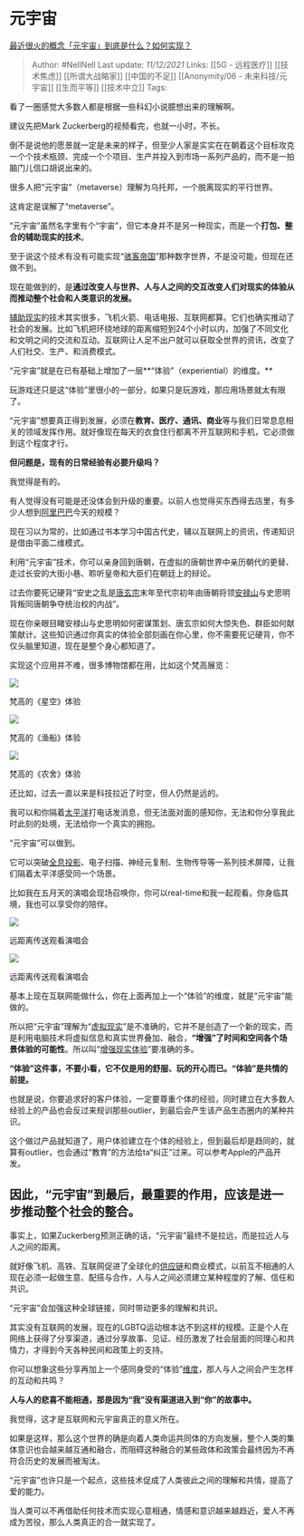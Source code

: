 # 元宇宙
[最近很火的概念「元宇宙」到底是什么？如何实现？](https://www.zhihu.com/question/493364990/answer/2258661625)

> Author: #NellNell 
Last update: *11/12/2021* 
Links: [[5G - 远程医疗]] [[技术焦虑]] [[所谓大战略家]] [[中国的不足]] [[Anonymity/06 - 未来科技/元宇宙]] [[生而平等]] [[技术中立]]
Tags:  
   

看了一圈感觉大多数人都是根据一些科幻小说臆想出来的理解啊。

建议先把Mark Zuckerberg的视频看完，也就一小时，不长。

倒不是说他的愿景就一定是未来的样子，但至少人家是实实在在朝着这个目标攻克一个个技术瓶颈、完成一个个项目、生产并投入到市场一系列产品的，而不是一拍脑门儿信口胡说出来的。

很多人把“元宇宙”（metaverse）理解为乌托邦，一个脱离现实的平行世界。

这肯定是误解了“metaverse”。

“元宇宙”虽然名字里有个“宇宙”，但它本身并不是另一种现实，而是一个**打包、整合的辅助现实的技术**。

至于说这个技术有没有可能实现“[骇客帝国](https://www.zhihu.com/search?q=%E9%AA%87%E5%AE%A2%E5%B8%9D%E5%9B%BD&search_source=Entity&hybrid_search_source=Entity&hybrid_search_extra=%7B%22sourceType%22%3A%22answer%22%2C%22sourceId%22%3A2258661625%7D)”那种数字世界，不是没可能，但现在还做不到。

现在能做到的，是**通过改变人与世界、人与人之间的交互改变人们对现实的体验从而推动整个社会和人类意识的发展。**

[辅助现实](https://www.zhihu.com/search?q=%E8%BE%85%E5%8A%A9%E7%8E%B0%E5%AE%9E&search_source=Entity&hybrid_search_source=Entity&hybrid_search_extra=%7B%22sourceType%22%3A%22answer%22%2C%22sourceId%22%3A2258661625%7D)的技术其实很多，飞机火箭、电话电报、互联网都算。它们也确实推动了社会的发展。比如飞机把环绕地球的距离缩短到24个小时以内，加强了不同文化和文明之间的交流和互动。互联网让人足不出户就可以获取全世界的资讯，改变了人们社交、生产、和消费模式。

“元宇宙”就是在已有基础上增加了一层**“体验”（experiential）的维度。**

玩游戏还只是这“体验”里很小的一部分，如果只是玩游戏，那应用场景就太有限了。

“元宇宙”想要真正得到发展，必须在**教育、医疗、通讯、商业**等与我们日常息息相关的领域发挥作用。就好像现在每天的衣食住行都离不开互联网和手机，它必须做到这个程度才行。

**但问题是，现有的日常经验有必要升级吗？**

我觉得是有的。

有人觉得没有可能是还没体会到升级的重要。以前人也觉得买东西得去店里，有多少人想到[阿里巴巴](https://www.zhihu.com/search?q=%E9%98%BF%E9%87%8C%E5%B7%B4%E5%B7%B4&search_source=Entity&hybrid_search_source=Entity&hybrid_search_extra=%7B%22sourceType%22%3A%22answer%22%2C%22sourceId%22%3A2258661625%7D)今天的规模？

现在习以为常的，比如通过书本学习中国古代史，辅以互联网上的资讯，传递知识是借由平面二维模式。

利用“元宇宙”技术，你可以亲身回到唐朝，在虚拟的唐朝世界中亲历朝代的更替、走过长安的大街小巷、聆听皇帝和大臣们在朝廷上的辩论。

过去你要死记硬背“安史之乱是[唐玄宗](https://www.zhihu.com/search?q=%E5%94%90%E7%8E%84%E5%AE%97&search_source=Entity&hybrid_search_source=Entity&hybrid_search_extra=%7B%22sourceType%22%3A%22answer%22%2C%22sourceId%22%3A2258661625%7D)末年至代宗初年由唐朝将领[安禄山](https://www.zhihu.com/search?q=%E5%AE%89%E7%A6%84%E5%B1%B1&search_source=Entity&hybrid_search_source=Entity&hybrid_search_extra=%7B%22sourceType%22%3A%22answer%22%2C%22sourceId%22%3A2258661625%7D)与史思明背叛同唐朝争夺统治权的内战”。

现在你亲眼目睹安禄山与史思明如何密谋策划、唐玄宗如何大惊失色、群臣如何献策献计。这些知识通过你真实的体验全部刻画在你心里，你不需要死记硬背，你不仅头脑里知道，现在是整个身心都知道了。

实现这个应用并不难，很多博物馆都在用，比如这个梵高展览：

![](https://pic3.zhimg.com/50/v2-c4f735d17956defda8d39d0eec8203d2_720w.jpg?source=1940ef5c)

梵高的《星空》体验

  

![](https://pic2.zhimg.com/50/v2-dfaf7795b4c3d153aae3fc3797335efe_720w.jpg?source=1940ef5c)

梵高的《渔船》体验

  

![](https://pic2.zhimg.com/50/v2-63029701e4d47f5448ff3b6e0201408c_720w.jpg?source=1940ef5c)

梵高的《农舍》体验

还比如，过去一直以来是科技拉近了时空，但人仍然是远的。

我可以和你隔着[太平洋](https://www.zhihu.com/search?q=%E5%A4%AA%E5%B9%B3%E6%B4%8B&search_source=Entity&hybrid_search_source=Entity&hybrid_search_extra=%7B%22sourceType%22%3A%22answer%22%2C%22sourceId%22%3A2258661625%7D)打电话发消息，但无法面对面的感知你，无法和你分享我此时此刻的处境，无法给你一个真实的拥抱。

“元宇宙”可以做到。

它可以突破[全息投影](https://www.zhihu.com/search?q=%E5%85%A8%E6%81%AF%E6%8A%95%E5%BD%B1&search_source=Entity&hybrid_search_source=Entity&hybrid_search_extra=%7B%22sourceType%22%3A%22answer%22%2C%22sourceId%22%3A2258661625%7D)、电子扫描、神经元复制、生物传导等一系列技术屏障，让我们隔着太平洋感受同一个场景。

比如我在五月天的演唱会现场召唤你，你可以real-time和我一起观看。你身临其境，我也可以享受你的陪伴。

![](https://pica.zhimg.com/50/v2-ef4e238795f020749a637584255f92ed_720w.jpg?source=1940ef5c)

远距离传送观看演唱会

  

![](https://pic3.zhimg.com/50/v2-afbdda691998e3cff0aabae3ea4a8d4c_720w.jpg?source=1940ef5c)

远距离传送观看演唱会

基本上现在互联网能做什么，你在上面再加上一个“体验”的维度，就是“元宇宙”能做的。

所以把“元宇宙”理解为“[虚拟现实](https://www.zhihu.com/search?q=%E8%99%9A%E6%8B%9F%E7%8E%B0%E5%AE%9E&search_source=Entity&hybrid_search_source=Entity&hybrid_search_extra=%7B%22sourceType%22%3A%22answer%22%2C%22sourceId%22%3A2258661625%7D)”是不准确的，它并不是创造了一个新的现实，而是利用电脑技术将虚拟信息和真实世界叠加、融合，**“增强”了时间和空间各个场景体验的可能性**。所以叫“[增强现实体验](https://www.zhihu.com/search?q=%E5%A2%9E%E5%BC%BA%E7%8E%B0%E5%AE%9E%E4%BD%93%E9%AA%8C&search_source=Entity&hybrid_search_source=Entity&hybrid_search_extra=%7B%22sourceType%22%3A%22answer%22%2C%22sourceId%22%3A2258661625%7D)”要准确的多。

**“体验”这件事，不要小看，它不仅是用的舒服、玩的开心而已。“体验”是共情的前提。**

也就是说，你要追求好的客户体验，一定要尊重个体的经验，同时建立在大多数人经验上的产品也会反过来规训那些outlier，到最后会产生该产品生态圈内的某种共识。

这个做过产品就知道了，用户体验建立在个体的经验上，但到最后却是趋同的，就算有outlier，也会通过“教育”的方法给ta“纠正”过来。可以参考Apple的产品开发。

## **因此，“元宇宙”到最后，最重要的作用，应该是进一步推动整个社会的整合。**

事实上，如果Zuckerberg预测正确的话，“元宇宙”最终不是拉远，而是拉近人与人之间的距离。

就好像飞机、高铁、互联网促进了全球化的[供应链](https://www.zhihu.com/search?q=%E4%BE%9B%E5%BA%94%E9%93%BE&search_source=Entity&hybrid_search_source=Entity&hybrid_search_extra=%7B%22sourceType%22%3A%22answer%22%2C%22sourceId%22%3A2258661625%7D)和商业模式，以前互不相通的人现在必须一起做生意、配搭与合作，人与人之间必须建立某种程度的了解、信任和共识。

“元宇宙”会加强这种全球链接，同时带动更多的理解和共识。

其实没有互联网的发展，现在的LGBTQ运动根本达不到这样的规模。正是个人在网络上获得了分享渠道，通过分享故事、见证、经历激发了社会层面的同理心和共情力，才得到今天各种民间和政策上的支持。

你可以想象这些分享再加上一个感同身受的“体验”[维度](https://www.zhihu.com/search?q=%E7%BB%B4%E5%BA%A6&search_source=Entity&hybrid_search_source=Entity&hybrid_search_extra=%7B%22sourceType%22%3A%22answer%22%2C%22sourceId%22%3A2258661625%7D)，那人与人之间会产生怎样的互动和共鸣？

**人与人的悲喜不能相通，那是因为“我”没有渠道进入到“你”的故事中。**

我觉得，这才是互联网和元宇宙真正的意义所在。

如果是这样，那么这个世界的确是向着人类命运共同体的方向发展，整个人类的集体意识也会越来越互通和融合，而阻碍这种融合的某些政体和政策会最终因为不再符合历史的发展而被淘汰。

“元宇宙”也许只是一个起点，这些技术促成了人类彼此之间的理解和共情，提高了爱的能力。

当人类可以不再借助任何技术而实现心意相通，情感和意识越来越趋近，爱人不再成为苦役，那么人类真正的合一就实现了。